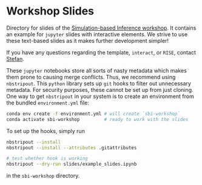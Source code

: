 # Workshop Slides

Directory for slides of the [Simulation-based Inference workshop](mlcolab.org/sbi-workshop). It contains an example for `jupyter` slides with interactive elements. We strive to use these text-based slides as it makes further development simpler! 

If you have any questions regarding the template, `interact`, or `RISE`, contact [Stefan](https://github.com/wastedsummer).

These `jupyter` notebooks store all sorts of nasty metadata which makes them prone to causing merge conflicts. Thus, we recommend using `nbstripout`. This `python` library sets up `git` hooks to filter out unnecessary metadata. For security purposes, these cannot be set up from just cloning. One way to get `nbstripout` in your system is to create an environment from the bundled `environment.yml` file:
```bash
conda env create -f environment.yml # will create `sbi-workshop`
conda activate sbi-workshop         # ready to work with the slides
```

To set up the hooks, simply run
```bash
nbstripout --install
nbstripout --install --attributes .gitattributes

# test whether hook is working
nbstripout --dry-run slides/example_slides.ipynb
```
in the `sbi-workshop` directory.
